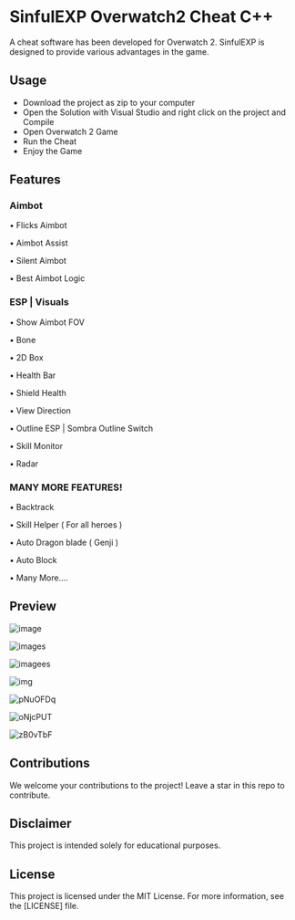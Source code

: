 #  SinfulEXP Overwatch2 Cheat C++ 

 A cheat software has been developed for Overwatch 2. SinfulEXP is designed to provide various advantages in the game.

## Usage 

- Download the project as zip to your computer
- Open the Solution with Visual Studio and right click on the project and Compile
- Open Overwatch 2 Game
- Run the Cheat
- Enjoy the Game


## Features

### Aimbot


• Flicks Aimbot

• Aimbot Assist

• Silent Aimbot

• Best Aimbot Logic

### ESP | Visuals

• Show Aimbot FOV

• Bone

• 2D Box

• Health Bar

• Shield Health

• View Direction

• Outline ESP | Sombra Outline Switch

• Skill Monitor

• Radar

### MANY MORE FEATURES!

• Backtrack

• Skill Helper ( For all heroes )

• Auto Dragon blade ( Genji )

• Auto Block

• Many More....


## Preview
![image](https://github.com/unknown144p/hs/assets/93508554/bb2644b3-6348-4866-a879-131194c6bd6b)

![images](https://github.com/unknown144p/hs/assets/93508554/59407562-86a8-436c-98fa-210b7629de88)

![imagees](https://github.com/unknown144p/hs/assets/93508554/cedf82e8-dc66-45be-9d1f-e658cf1125ad)

![img](https://github.com/unknown144p/hs/assets/93508554/fc510cbb-4500-4aad-b7e7-f2f23efb5bef)

![pNuOFDq](https://github.com/unknown144p/hs/assets/93508554/024b96d7-1f6c-4af4-a337-dfd9281fb8b7)

![oNjcPUT](https://github.com/unknown144p/hs/assets/93508554/b5994b44-d879-42df-9b54-28b9f014ea82)

![zB0vTbF](https://github.com/unknown144p/hs/assets/93508554/64fcd800-e98f-4088-9a17-c1e95b11e1c6)

## Contributions

We welcome your contributions to the project! Leave a star in this repo to contribute.

## Disclaimer 
This project is intended solely for educational purposes. 

## License

This project is licensed under the MIT License. For more information, see the [LICENSE] file.

